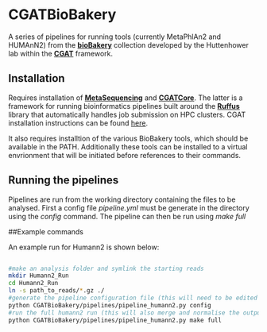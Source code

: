 # CGATBioBakery
A series of pipelines for running tools (currently MetaPhlAn2 and HUMAnN2) from the **[bioBakery](https://bitbucket.org/biobakery/biobakery/wiki/Home)** collection developed by the Huttenhower lab within the  **[CGAT](https://github.com/cgat-developers/cgat-core)** framework.

## Installation

Requires installation of **[MetaSequencing](https://github.com/microbialman/MetaSequencing)** and **[CGATCore](https://github.com/cgat-developers/cgat-core)**. The latter is a framework for running bioinformatics pipelines built around the **[Ruffus](http://www.ruffus.org.uk/)** library that automatically handles job submission on HPC clusters. CGAT installation instructions can be found [here](https://github.com/cgat-developers/cgat-core).

It also requires installtion of the various BioBakery tools, which should be available in the PATH. Additionally these tools can be installed to a virtual envrionment that will be initiated before references to their commands.

## Running the pipelines

Pipelines are run from the working directory containing the files to be analysed.
First a config file *pipeline.yml* must be generate in the directory using the *config* command.
The pipeline can then be run using *make full*

##Example commands

An example run for Humann2 is shown below:

```sh

#make an analysis folder and symlink the starting reads
mkdir Humann2_Run
cd Humann2_Run
ln -s path_to_reads/*.gz ./
#generate the pipeline configuration file (this will need to be edited to set parameters) 
python CGATBioBakery/pipelines/pipeline_humann2.py config
#run the full humann2 run (this will also merge and normalise the output tables)
python CGATBioBakery/pipelines/pipeline_humann2.py make full

```



